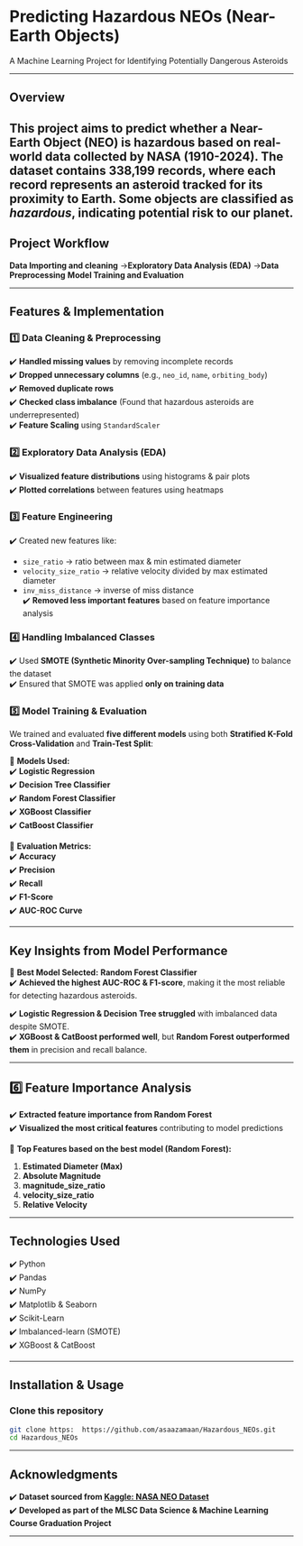 # **Predicting Hazardous NEOs (Near-Earth Objects)**  
A Machine Learning Project for Identifying Potentially Dangerous Asteroids  

---

## **Overview**
This project aims to predict whether a **Near-Earth Object (NEO)** is hazardous based on real-world data collected by **NASA (1910-2024)**. The dataset contains **338,199 records**, where each record represents an asteroid tracked for its proximity to Earth. Some objects are classified as *hazardous*, indicating potential risk to our planet.
---

## **Project Workflow**
 **Data Importing and cleaning** →**Exploratory Data Analysis (EDA)** →**Data Preprocessing** **Model Training and Evaluation**

---

## **Features & Implementation**
### **1️⃣ Data Cleaning & Preprocessing**
✔️ **Handled missing values** by removing incomplete records  
✔️ **Dropped unnecessary columns** (e.g., `neo_id`, `name`, `orbiting_body`)  
✔️ **Removed duplicate rows**  
✔️ **Checked class imbalance** (Found that hazardous asteroids are underrepresented)  
✔️ **Feature Scaling** using `StandardScaler`  

### **2️⃣ Exploratory Data Analysis (EDA)**
✔️ **Visualized feature distributions** using histograms & pair plots  
✔️ **Plotted correlations** between features using heatmaps  


### **3️⃣ Feature Engineering**
✔️ Created new features like:  
   - `size_ratio` → ratio between max & min estimated diameter  
   - `velocity_size_ratio` → relative velocity divided by max estimated diameter  
   - `inv_miss_distance` → inverse of miss distance  
✔️ **Removed less important features** based on feature importance analysis  

### **4️⃣ Handling Imbalanced Classes**
✔️ Used **SMOTE (Synthetic Minority Over-sampling Technique)** to balance the dataset  
✔️ Ensured that SMOTE was applied **only on training data**  

### **5️⃣ Model Training & Evaluation**
We trained and evaluated **five different models** using both **Stratified K-Fold Cross-Validation** and **Train-Test Split**:  

📌 **Models Used:**  
✔️ **Logistic Regression**  
✔️ **Decision Tree Classifier**  
✔️ **Random Forest Classifier**  
✔️ **XGBoost Classifier**  
✔️ **CatBoost Classifier**  

📌 **Evaluation Metrics:**  
✔️ **Accuracy**  
✔️ **Precision**  
✔️ **Recall**  
✔️ **F1-Score**  
✔️ **AUC-ROC Curve**  

---

## **Key Insights from Model Performance**
📌 **Best Model Selected:** **Random Forest Classifier**  
✔️ **Achieved the highest AUC-ROC & F1-score**, making it the most reliable for detecting hazardous asteroids.  

✔️ **Logistic Regression & Decision Tree struggled** with imbalanced data despite SMOTE.  
✔️ **XGBoost & CatBoost performed well**, but **Random Forest outperformed them** in precision and recall balance.  

---

## **6️⃣ Feature Importance Analysis**
✔️ **Extracted feature importance from Random Forest**  
✔️ **Visualized the most critical features** contributing to model predictions  

📌 **Top Features based on the best model (Random Forest):**  
1. **Estimated Diameter (Max)**   
2. **Absolute Magnitude**  
3. **magnitude_size_ratio**  
4. **velocity_size_ratio**  
5. **Relative Velocity**  

---

## **Technologies Used**
✔️ Python  
✔️ Pandas  
✔️ NumPy  
✔️ Matplotlib & Seaborn  
✔️ Scikit-Learn  
✔️ Imbalanced-learn (SMOTE)  
✔️ XGBoost & CatBoost  

---

## **Installation & Usage**
### **Clone this repository**
```bash
git clone https:  https://github.com/asaazamaan/Hazardous_NEOs.git
cd Hazardous_NEOs
```

---

## **Acknowledgments**
✔️ **Dataset sourced from [Kaggle: NASA NEO Dataset](https://www.kaggle.com/datasets/ivansher/nasa-nearest-earth-objects-1910-2024)**  
✔️ **Developed as part of the MLSC Data Science & Machine Learning Course Graduation Project**  

---
